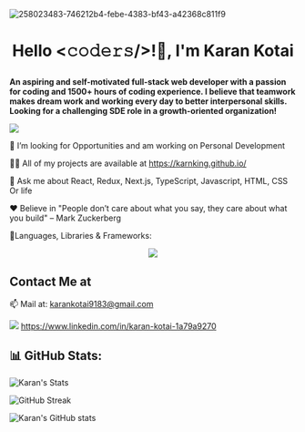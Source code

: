 ![258023483-746212b4-febe-4383-bf43-a42368c811f9](https://github.com/karnking/karnking/assets/68837552/4ff069dd-5c5c-4a58-98de-5207fd6c235e)

# **<p align="center">Hello <𝚌𝚘𝚍𝚎𝚛𝚜/>!👋, I'm Karan Kotai</p>**
**An aspiring and self-motivated full-stack web developer with a passion for coding and 1500+ hours of coding experience. I believe that teamwork makes dream work and working every day to better interpersonal skills. Looking for a challenging SDE role in a growth-oriented organization!**

![](https://komarev.com/ghpvc/?username=karnking)


🌱 I’m looking for Opportunities and am working on Personal Development

👨‍💻 All of my projects are available at https://karnking.github.io/

💬 Ask me about React, Redux, Next.js, TypeScript, Javascript, HTML, CSS Or life

 :heart: Believe in "People don’t care about what you say, they care about what you build" – Mark Zuckerberg

🧩Languages, Libraries & Frameworks:
<p align="center">
  <a href="https://skillicons.dev">
    <img src="https://skillicons.dev/icons?i=react,js,html,css,redux,nextjs,typescript,tailwind,python,java,mysql,git" />
  </a>
</p>

## Contact Me at 

📫 Mail at: karankotai9183@gmail.com

<a target="_blank" href="https://www.linkedin.com/in/karan-kotai-1a79a9270"><img src="https://img.shields.io/badge/LinkedIn-0077B5?style=for-the-badge&logo=linkedin&logoColor=white" /></a> https://www.linkedin.com/in/karan-kotai-1a79a9270
## 📊 **GitHub Stats**:

<p align='center'>

![Karan's Stats](https://github-readme-stats.vercel.app/api/top-langs/?username=karnking&layout=pie&theme=dark)


  ![GitHub Streak](https://github-readme-streak-stats.herokuapp.com?user=karnking&theme=github-dark&hide_border=true&date_format=j%20M%5B%20Y%5D)
  
  ![Karan's GitHub stats](https://github-readme-stats.vercel.app/api?username=karnking&show_icons=true&theme=radical)

</p>
